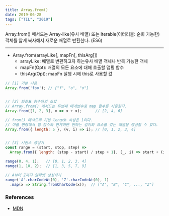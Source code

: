 ```yaml
---
title: Array.from()
date: 2019-06-28
tags: ["TIL", "2019"]
---
```


Array.from() 메서드는 Array-like(유사 배열) 또는 Iterable(이터러블: 순회 가능한) 객체를 얇게 복사해서 새로운 배열로 반환한다. (ES6)

---
* Array.from(arrayLike[, mapFn[, thisArg]])
  * arrayLike: 배열로 변환하고자 하는유사 배열 객체나 반복 가능한 객체
  * mapFn(Opt): 배열의 모든 요소에 대해 호출할 맵핑 함수
  * thisArg(Opt): mapFn 실행 시에 this로 사용할 값


```javascript
// [1] 기본 사용
Array.from('foo'); // ["f", "o", "o"]


// [2] 화살표 함수와의 조합
// Array.from() 메서드는 두번째 매개변수로 map 함수를 사용한다.
Array.from([1, 2, 3], x => x + x);      // [2, 4, 6]

// from() 메서드의 기본 length 속성은 1이다.
// 이를 변형해서 맵 함수와 연계하면 원하는 길이와 요소를 갖는 배열을 생성할 수 있다.
Array.from({ length: 5 }, (v, i) => i); // [0, 1, 2, 3, 4]


// [3] 시퀀스 생성기
const range = (start, stop, step) =>
  Array.from({ length: (stop - start) / step + 1}, (_, i) => start + (i * step));

range(0, 4, 1);   // [0, 1, 2, 3, 4]
range(1, 10, 2);  // [1, 3, 5, 7, 9]

// A부터 Z까지 알파벳 생성하기
range('A'.charCodeAt(0), 'Z'.charCodeAt(0), 1)
  .map(x => String.fromCharCode(x));  // ["A", "B", "C", ..., "Z"]
```

### References

* [MDN](https://developer.mozilla.org/en-US/docs/Web/JavaScript/Reference/Global_Objects/Array/from)
